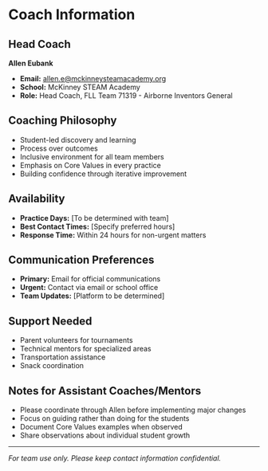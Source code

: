 # Coach Information

## Head Coach
**Allen Eubank**
- **Email:** allen.e@mckinneysteamacademy.org
- **School:** McKinney STEAM Academy
- **Role:** Head Coach, FLL Team 71319 - Airborne Inventors General

## Coaching Philosophy
- Student-led discovery and learning
- Process over outcomes
- Inclusive environment for all team members
- Emphasis on Core Values in every practice
- Building confidence through iterative improvement

## Availability
- **Practice Days:** [To be determined with team]
- **Best Contact Times:** [Specify preferred hours]
- **Response Time:** Within 24 hours for non-urgent matters

## Communication Preferences
- **Primary:** Email for official communications
- **Urgent:** Contact via email or school office
- **Team Updates:** [Platform to be determined]

## Support Needed
- Parent volunteers for tournaments
- Technical mentors for specialized areas
- Transportation assistance
- Snack coordination

## Notes for Assistant Coaches/Mentors
- Please coordinate through Allen before implementing major changes
- Focus on guiding rather than doing for the students
- Document Core Values examples when observed
- Share observations about individual student growth

---

*For team use only. Please keep contact information confidential.*
